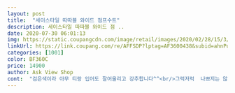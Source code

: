 ```yaml
---
layout: post 
title:  "세이스타일 따따블 와이드 점프수트" 
description: 세이스타일 따따블 와이드 점 ..
date: 2020-07-30 06:01:13 
img: https://static.coupangcdn.com/image/retail/images/2020/02/28/15/3/ce81427d-c41a-4c07-9182-70a0a68deeed.jpg 
linkUrl: https://link.coupang.com/re/AFFSDP?lptag=AF3600438&subid=ahnPublicAsk&pageKey=1335751287&itemId=2361534354&vendorItemId=70357893924&traceid=V0-113-976ba7ed89c0bf3a 
categories: [1001] 
color: BF360C 
price: 14900 
author: Ask View Shop 
cont:  "검은색이라 아무 티랑 입어도 잘어울리고 강추합니다^^<br/>그럭저럭  나쁘지는 않네요 끈이 좀 흐느적거려서 손을 좀 보고 집에서 입으려구요 집에서 입으려구 샀던건데 편하긴 하네요<br/>비침 없는옷으로 찾다가 구매했어요.<br/><br/>비침도없고 가볍고 시원한재질인데 스판기있고 핏도 예뻐요!<br/>어제 놀러갈  때  입었는데 편하고 이쁘네요<br/>여름옷이다보니 비침있는 옷들도 많던데<br/>예전부터 점프수트사고 싶었는데 드뎌 샀네요<br/>점프수트 검색하다가 평 보고 샀는데 대만족입니다<br/>한가지, 끈이 두개라 예쁘긴한데 한번씩 내려오긴하네요 잘 고정해서 입어봐야겠어요.<br/><br/>" 
---
```

